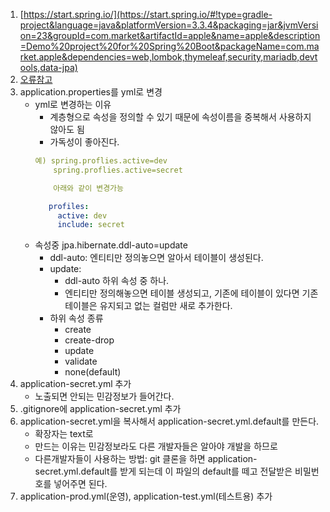1. [https://start.spring.io/](https://start.spring.io/#!type=gradle-project&language=java&platformVersion=3.3.4&packaging=jar&jvmVersion=23&groupId=com.market&artifactId=apple&name=apple&description=Demo%20project%20for%20Spring%20Boot&packageName=com.market.apple&dependencies=web,lombok,thymeleaf,security,mariadb,devtools,data-jpa)
2. [오류참고](https://velog.io/@peh4622/Spring-Could-not-resolve-all-dependencies-%EA%B4%80%EB%A0%A8-%EC%97%90%EB%9F%AC-%ED%95%B4%EA%B2%B0-%EB%B0%A9%EB%B2%95)
3. application.properties를 yml로 변경
    - yml로 변경하는 이유
       - 계층형으로 속성을 정의할 수 있기 때문에 속성이름을 중복해서 사용하지 않아도 됨
       - 가독성이 좋아진다.   
       ```yml
       예) spring.proflies.active=dev     
           spring.proflies.active=secret
       
           아래와 같이 변경가능
       
          profiles:
            active: dev  
            include: secret 
        ```
     - 속성중 jpa.hibernate.ddl-auto=update
        - ddl-auto: 엔티티만 정의놓으면 알아서 테이블이 생성된다.
        - update:
          - ddl-auto 하위 속성 중 하나.
          - 엔티티만 정의해놓으면 테이블 생성되고, 기존에 테이블이 있다면 기존 테이블은 유지되고 없는 컬럼만 새로 추가한다. 
        - 하위 속성 종류
          - create
          - create-drop
          - update
          - validate
          - none(default)
4. application-secret.yml 추가
    - 노출되면 안되는 민감정보가 들어간다.
5. .gitignore에 application-secret.yml 추가
6. application-secret.yml을 복사해서 application-secret.yml.default를 만든다.
    - 확장자는 text로
    - 만드는 이유는 민감정보라도 다른 개발자들은 알아야 개발을 하므로
    - 다른개발자들이 사용하는 방법: git 클론을 하면 application-secret.yml.default를 받게
    되는데 이 파일의 default를 떼고 전달받은 비밀번호를 넣어주면 된다.
7. application-prod.yml(운영), application-test.yml(테스트용) 추가  
